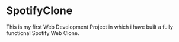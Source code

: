 # SpotifyClone
This is my first Web Development Project in which i have built a fully functional Spotify Web Clone.

